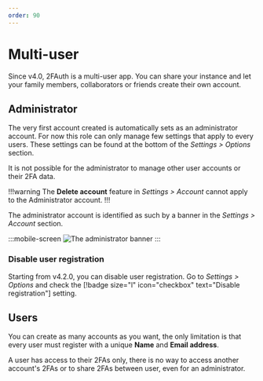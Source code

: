 ```yaml
---
order: 90
---
```

# Multi-user

Since v4.0, 2FAuth is a multi-user app. You can share your instance and let your family members, collaborators or friends create their own account.

## Administrator

The very first account created is automatically sets as an administrator account. For now this role can only manage few settings that apply to every users. These settings can be found at the bottom of the _Settings > Options_ section.

It is not possible for the administrator to manage other user accounts or their 2FA data.

!!!warning
The __Delete account__ feature in _Settings > Account_ cannot apply to the Administrator account.
!!!

The administrator account is identified as such by a banner in the _Settings > Account_ section.

:::mobile-screen
![The administrator banner](/static/admin_account_banner.png)
:::

### Disable user registration

Starting from v4.2.0, you can disable user registration. Go to _Settings > Options_ and check the [!badge size="l" icon="checkbox" text="Disable registration"] setting.

## Users

You can create as many accounts as you want, the only limitation is that every user must register with a unique __Name__ and __Email address__.

A user has access to their 2FAs only, there is no way to access another account's 2FAs or to share 2FAs between user, even for an administrator.
